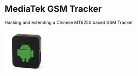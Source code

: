 MediaTek GSM Tracker
====================

Hacking and extending a Chinese MT6250 based GSM Tracker

![Image](docs/images/device00.jpg)
